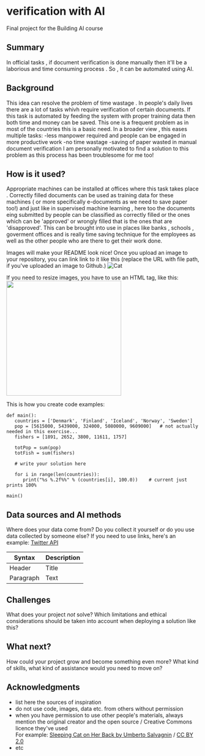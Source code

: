 <!-- This is the markdown template for the final project of the Building AI course, 
created by Reaktor Innovations and University of Helsinki. 
Copy the template, paste it to your GitHub README and edit! -->

# verification with AI

Final project for the Building AI course

## Summary

 In official tasks , if document verification is done manually then it'll be a laborious and time consuming process . So , it can be automated using AI.


## Background
This idea can resolve the problem of time wastage . In people's daily lives there are a lot of tasks whivh require verification of certain documents. If this task is automated by feeding the system with proper training data then both time and money can be saved.
This one is a frequent problem as in most of the countries this is a basic need. In a broader view , this eases multiple tasks:
-less manpower required and people can be engaged in more productive work
-no time wastage 
-saving of paper wasted in manual document verification 
I am personally motivated to find a solution to this problem as this process has been troublesome for me too!

## How is it used?
Appropriate machines can be installed at offices where this task takes place  . Correctly filled documents can be used as training data for these machines ( or more specifically e-documents as we need to save paper too!) and just like in supervised machine learning , here too the documents eing submitted by people can be classified as correctly filled or the ones which can be 'approved' or wrongly filled that is the ones that are 'disapproved'. 
This can be brought into use in places like banks , schools , goverment offices and is really time saving technique for the employees as well as the other people who are there to get their work done. 

Images will make your README look nice!
Once you upload an image to your repository, you can link link to it like this (replace the URL with file path, if you've uploaded an image to Github.)
![Cat](https://upload.wikimedia.org/wikipedia/commons/5/5e/Sleeping_cat_on_her_back.jpg)

If you need to resize images, you have to use an HTML tag, like this:
<img src="https://upload.wikimedia.org/wikipedia/commons/5/5e/Sleeping_cat_on_her_back.jpg" width="300">

This is how you create code examples:
```
def main():
   countries = ['Denmark', 'Finland', 'Iceland', 'Norway', 'Sweden']
   pop = [5615000, 5439000, 324000, 5080000, 9609000]   # not actually needed in this exercise...
   fishers = [1891, 2652, 3800, 11611, 1757]

   totPop = sum(pop)
   totFish = sum(fishers)

   # write your solution here

   for i in range(len(countries)):
      print("%s %.2f%%" % (countries[i], 100.0))    # current just prints 100%

main()
```


## Data sources and AI methods
Where does your data come from? Do you collect it yourself or do you use data collected by someone else?
If you need to use links, here's an example:
[Twitter API](https://developer.twitter.com/en/docs)

| Syntax      | Description |
| ----------- | ----------- |
| Header      | Title       |
| Paragraph   | Text        |

## Challenges

What does your project _not_ solve? Which limitations and ethical considerations should be taken into account when deploying a solution like this?

## What next?

How could your project grow and become something even more? What kind of skills, what kind of assistance would you  need to move on? 


## Acknowledgments

* list here the sources of inspiration 
* do not use code, images, data etc. from others without permission
* when you have permission to use other people's materials, always mention the original creator and the open source / Creative Commons licence they've used
  <br>For example: [Sleeping Cat on Her Back by Umberto Salvagnin](https://commons.wikimedia.org/wiki/File:Sleeping_cat_on_her_back.jpg#filelinks) / [CC BY 2.0](https://creativecommons.org/licenses/by/2.0)
* etc
